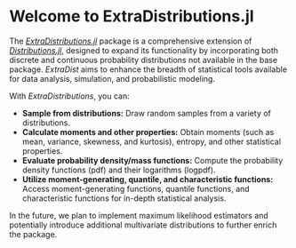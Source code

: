 # Welcome to ExtraDistributions.jl

The [*ExtraDistributions.jl*](https://github.com/Santymax98/ExtraDistributions.jl) package is a comprehensive extension of [*Distributions.jl*](https://github.com/JuliaStats/Distributions.jl), designed to expand its functionality by incorporating both discrete and continuous probability distributions not available in the base package. *ExtraDist* aims to enhance the breadth of statistical tools available for data analysis, simulation, and probabilistic modeling.

With *ExtraDistributions*, you can:

- **Sample from distributions:** Draw random samples from a variety of distributions.
- **Calculate moments and other properties:** Obtain moments (such as mean, variance, skewness, and kurtosis), entropy, and other statistical properties.
- **Evaluate probability density/mass functions:** Compute the probability density functions (pdf) and their logarithms (logpdf).
- **Utilize moment-generating, quantile, and characteristic functions:** Access moment-generating functions, quantile functions, and characteristic functions for in-depth statistical analysis.

In the future, we plan to implement maximum likelihood estimators and potentially introduce additional multivariate distributions to further enrich the package.
